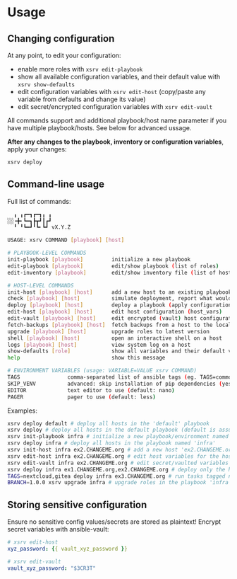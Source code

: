 # Usage

## Changing configuration

At any point, to edit your configuration:
 - enable more roles with `xsrv edit-playbook`
 - show all available configuration variables, and their default value with `xsrv show-defaults`
 - edit configuration variables with `xsrv edit-host` (copy/paste any variable from defaults and change its value)
 - edit secret/encrypted configuration variables with `xsrv edit-vault`

All commands support and additional playbook/host name parameter if you have multiple playbook/hosts. See below for advanced ussage.

**After any changes to the playbook, inventory or configuration variables**, apply your changes:

```bash
xsrv deploy
```

## Command-line usage

Full list of commands:

```bash
  ╻ ╻┏━┓┏━┓╻ ╻
░░╺╋╸┗━┓┣┳┛┃┏┛
  ╹ ╹┗━┛╹┗╸┗┛ vX.Y.Z

USAGE: xsrv COMMAND [playbook] [host]

# PLAYBOOK-LEVEL COMMANDS
init-playbook [playbook]         initialize a new playbook
edit-playbook [playbook]         edit/show playbook (list of roles)
edit-inventory [playbook]        edit/show inventory file (list of hosts)

# HOST-LEVEL COMMANDS
init-host [playbook] [host]      add a new host to an existing playbook
check [playbook] [host]          simulate deployment, report what would be changed
deploy [playbook] [host]         deploy a playbook (apply configuration/roles)
edit-host [playbook] [host]      edit host configuration (host_vars)
edit-vault [playbook] [host]     edit encrypted (vault) host configuration
fetch-backups [playbook] [host]  fetch backups from a host to the local backups/ directory
upgrade [playbook] [host]        upgrade roles to latest version
shell [playbook] [host]          open an interactive shell on a host
logs [playbook] [host]           view system log on a host
show-defaults [role]             show all variables and their default values
help                             show this message

# ENVIRONMENT VARIABLES (usage: VARIABLE=VALUE xsrv COMMAND)
TAGS               comma-separated list of ansible tags (eg. TAGS=common,monitoring xsrv deploy)
SKIP_VENV          advanced: skip installation of pip dependencies (yes/no, default: no)
EDITOR             text editor to use (default: nano)
PAGER              pager to use (default: less)


```

Examples:

```bash
xsrv deploy default # deploy all hosts in the 'default' playbook
xsrv deploy # deploy all hosts in the default playbook (default is assumed when no playbook name is specified)
xsrv init-playbook infra # initialize a new playbook/environment named 'infra'
xsrv deploy infra # deploy all hosts in the playbook named 'infra'
xsrv init-host infra ex2.CHANGEME.org # add a new host 'ex2.CHANGEME.org' to the playbook named 'infra'
xsrv edit-host infra ex2.CHANGEME.org # edit host variables for the host 'ex2.CHANGEME.org' in the playbook 'infra'
xsrv edit-vault infra ex2.CHANGEME.org # edit secret/vaulted variables for 'ex2.CHANGEME.org' in the playbook 'infra'
xsrv deploy infra ex1.CHANGEME.org,ex2.CHANGEME.org # deploy only the hosts ex1.CHANGEME.org and ex2.CHANGEME.org in the playbook 'infra'
TAGS=nextcloud,gitea deploy infra ex3.CHANGEME.org # run tasks tagged nextcloud or gitea on ex3.CHANGEME.org
BRANCH=1.0.0 xsrv upgrade infra # upgrade roles in the playbook 'infra' to version 1.0.0
```


## Storing sensitive configuration

Ensure no sensitive config values/secrets are stored as plaintext! Encrypt secret variables with ansible-vault:

```yaml
# xsrv edit-host
xyz_password: {{ vault_xyz_password }}

# xsrv edit-vault
vault_xyz_password: "$3CR3T"

```
